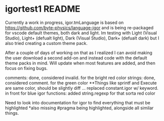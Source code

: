 # igortest1 README

Currently a work in progress, igor.tmLanguage is based on https://github.com/byte-physics/language-igor and is being re-packaged for vscode default themes, both dark and light. Im testing with Light (Visual Studio), Light+ (defualt light), Dark (Visual Studio), Dark+ (defualt dark) but I also tried creating a custom theme pack.

After a couple of days of working on that as I realized I can avoid making the user download a second add-on and instead code with the default theme packs in mind. Will update when most features are added, and then focus on fixing bugs.

comments: done, considered invalid. for the bright red color
strings: done, considered comment. for the green color
    **Things like sprintf and Execute are same color, should be slightly diff ...
replaced constant.igor w/ keyword. in front for blue
igor functions: added string.regexp for that sorta red color

Need to look into documentation for igor to find everything that must be highlighted
*also missing #pragma being highlighted, alongside all similar things.
